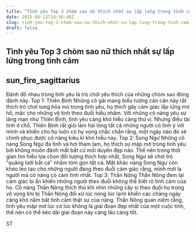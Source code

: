 ```yaml
---
title: "Tình yêu Top 3 chòm sao nữ thích nhất sự lấp lửng trong tình cảm"
date: 2025-06-12T14:56:46Z
slug: tinh-yeu-top-3-chom-sao-nu-thich-nhat-su-lap-lung-trong-tinh-cam
draft: false
---
```


## Tình yêu Top 3 chòm sao nữ thích nhất sự lấp lửng trong tình cảm

## sun_fire_sagittarius

Đánh đố nhau trong tình yêu là trò chơi yêu thích của những chòm sao đỏng đảnh này.
Top 1: Thiên Bình
Những cô gái mang biểu tượng cán cân này rất thích trò chơi tung hỏa mù trong tình yêu, họ thích gây cảm giác lấp lửng mơ hồ, mặc cho những vệ tinh theo đuổi hiểu nhầm.
Với những cô nàng yêu sự lãng mạn như Thiên Bình, tình yêu càng khó hiểu càng thú vị. Nhưng điều tài tình ở chỗ, Thiên Bình rất giỏi làm hài lòng tất cả những người có tình ý với mình và khiến cho họ luôn có hy vọng chắc chắn rằng, một ngày nào đó sẽ chinh phục được cô nàng kiêu kì khó hiểu này.
Top 2: Song Ngư
Những cô nàng Song Ngư đa tình và hơi tham lam, họ thích sự mập mờ trong tình yêu bởi không muốn đánh mất bất cứ mối duyên đẹp nào. Thế nên trong thời gian tìm hiểu lựa chọn đối tượng thích hợp nhất, Song Ngư sẽ chơi trò "quăng lưới bắt cá" nhằm tóm gọn tất cả.
Mặt khác nàng Song Ngư còn khéo léo tạo cho những người đang theo đuổi cảm giác rằng, mình mới lạ người mà cô nàng có cảm tình nhất.
Top 3: Thần Nông
Thần Nông đem lại cảm giác bí ẩn khiến những người theo đuổi không thể biết rõ tình cảm của họ. Cô nàng Thần Nông thích thú khi nhìn những cây si theo đuổi họ trong vô vọng khi bị Thần Nông đối xử lúc nóng lúc lạnh khiến các chàng ngày càng khó nắm bắt tình cảm thật sự của nàng.
Thần Nông quan niệm rằng, tình yêu mập mờ lúc có lúc không là giai đoạn đẹp nhất của một cuộc tình, thế nên có thể kéo dài giai đoạn này càng lâu càng tốt.

ST